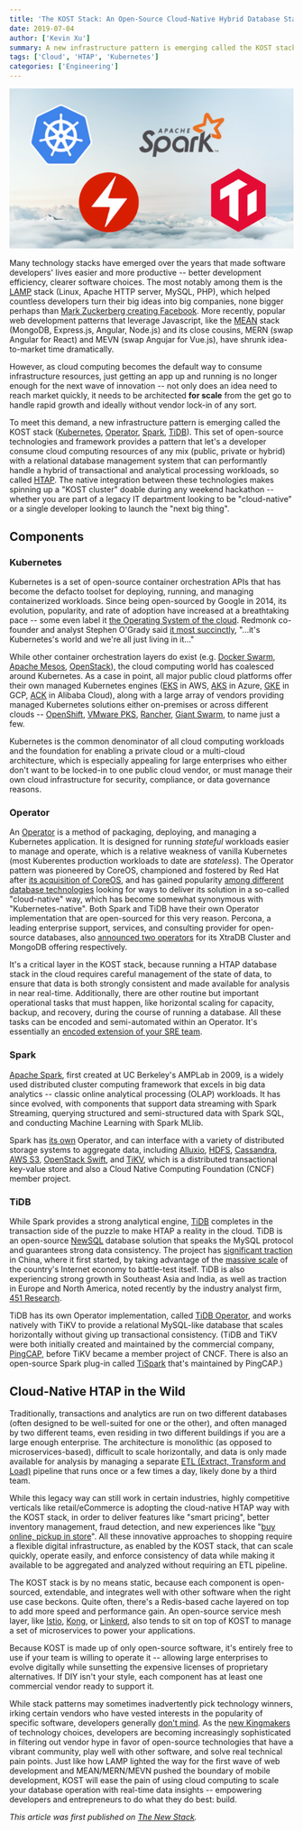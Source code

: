 ```yaml
---
title: 'The KOST Stack: An Open-Source Cloud-Native Hybrid Database Stack'
date: 2019-07-04
author: ['Kevin Xu']
summary: A new infrastructure pattern is emerging called the KOST stack (Kubernetes, Operator, Spark, TiDB). This blog post introduces each component of the KOST stack and cloud-native HTAP in the wild. 
tags: ['Cloud', 'HTAP', 'Kubernetes']
categories: ['Engineering']
---
```


![KOST stack](media/kost-header-image.png)

Many technology stacks have emerged over the years that made software developers' lives easier and more productive -- better development efficiency, clearer software choices. The most notably among them is the [LAMP](https://en.wikipedia.org/wiki/LAMP_(software_bundle)) stack (Linux, Apache HTTP server, MySQL, PHP), which helped countless developers turn their big ideas into big companies, none bigger perhaps than [Mark Zuckerberg creating Facebook](https://www.infoq.com/presentations/Facebook-Software-Stack). More recently, popular web development patterns that leverage Javascript, like the [MEAN](https://en.wikipedia.org/wiki/MEAN_(software_bundle)#cite_note-MongoDBMEANstack-2) stack (MongoDB, Express.js, Angular, Node.js) and its close cousins, MERN (swap Angular for React) and MEVN (swap Angujar for Vue.js), have shrunk idea-to-market time dramatically.

However, as cloud computing becomes the default way to consume infrastructure resources, just getting an app up and running is no longer enough for the next wave of innovation -- not only does an idea need to reach market quickly, it needs to be architected **for scale** from the get go to handle rapid growth and ideally without vendor lock-in of any sort. 

To meet this demand, a new infrastructure pattern is emerging called the KOST stack ([Kubernetes](https://en.wikipedia.org/wiki/Kubernetes), [Operator](https://coreos.com/blog/introducing-operator-framework), [Spark](https://en.wikipedia.org/wiki/Apache_Spark), [TiDB](https://en.wikipedia.org/wiki/TiDB)). This set of open-source technologies and framework provides a pattern that let's a developer consume cloud computing resources of any mix (public, private or hybrid) with a relational database management system that can performantly handle a hybrid of transactional and analytical processing workloads, so called [HTAP](https://en.wikipedia.org/wiki/Hybrid_transactional/analytical_processing_(HTAP)). The native integration between these technologies makes spinning up a "KOST cluster" doable during any weekend hackathon -- whether you are part of a legacy IT department looking to be "cloud-native" or a single developer looking to launch the "next big thing".

## Components

### Kubernetes

Kubernetes is a set of open-source container orchestration APIs that has become the defacto toolset for deploying, running, and managing containerized workloads. Since being open-sourced by Google in 2014, its evolution, popularity, and rate of adoption have increased at a breathtaking pace -- some even label it [the Operating System of the cloud](https://www.infoworld.com/article/3322120/sorry-linux-kubernetes-is-now-the-os-that-matters.html). Redmonk co-founder and analyst Stephen O'Grady said [it most succinctly](https://redmonk.com/sogrady/2018/11/07/vmware-heptio/), "...it's Kubernetes's world and we're all just living in it..."

While other container orchestration layers do exist (e.g. [Docker Swarm](https://en.wikipedia.org/wiki/Docker_(software)), [Apache Mesos](https://en.wikipedia.org/wiki/Apache_Mesos), [OpenStack](https://en.wikipedia.org/wiki/OpenStack)), the cloud computing world has coalesced around Kubernetes. As a case in point, all major public cloud platforms offer their own managed Kubernetes engines ([EKS](https://aws.amazon.com/eks/) in AWS, [AKS](https://azure.microsoft.com/en-us/services/kubernetes-service/) in Azure, [GKE](https://cloud.google.com/kubernetes-engine/) in GCP, [ACK](https://www.alibabacloud.com/product/kubernetes) in Alibaba Cloud), along with a large array of vendors providing managed Kubernetes solutions either on-premises or across different clouds -- [OpenShift](https://www.openshift.com/), [VMware PKS](https://cloud.vmware.com/vmware-enterprise-pks), [Rancher](https://rancher.com/), [Giant Swarm](https://giantswarm.io/), to name just a few. 

Kubernetes is the common denominator of all cloud computing workloads and the foundation for enabling a private cloud or a multi-cloud architecture, which is especially appealing for large enterprises who either don't want to be locked-in to one public cloud vendor, or must manage their own cloud infrastructure for security, compliance, or data governance reasons. 

### Operator

An [Operator](https://coreos.com/operators/) is a method of packaging, deploying, and managing a Kubernetes application. It is designed for running *stateful* workloads easier to manage and operate, which is a relative weakness of vanilla Kubernetes (most Kuberentes production workloads to date are *stateless*). The Operator pattern was pioneered by CoreOS, championed and fostered by Red Hat after [its acquisition of CoreOS](https://www.redhat.com/en/about/press-releases/red-hat-acquire-coreos-expanding-its-kubernetes-and-containers-leadership), and has gained popularity [among different database technologies](https://thenewstack.io/databases-operators-bring-stateful-workloads-to-kubernetes/) looking for ways to deliver its solution in a so-called "cloud-native" way, which has become somewhat synonymous with "Kubernetes-native". Both Spark and TiDB have their own Operator implementation that are open-sourced for this very reason. Percona, a leading enterprise support, services, and consulting provider for open-source databases, also [announced two operators](https://www.percona.com/about-percona/newsroom/press-releases/percona-cloud-native-autonomous-database-initiative) for its XtraDB Cluster and MongoDB offering respectively.

It's a critical layer in the KOST stack, because running a HTAP database stack in the cloud requires careful management of the state of data, to ensure that data is both strongly consistent and made available for analysis in near real-time. Additionally, there are other routine but important operational tasks that must happen, like horizontal scaling for capacity, backup, and recovery, during the course of running a database. All these tasks can be encoded and semi-automated within an Operator. It's essentially an [encoded extension of your SRE team](https://coreos.com/blog/introducing-operators.html).

### Spark

[Apache Spark](https://en.wikipedia.org/wiki/Apache_Spark), first created at UC Berkeley's AMPLab in 2009, is a widely used distributed cluster computing framework that excels in big data analytics -- classic online analytical processing (OLAP) workloads. It has since evolved, with components that support data streaming with Spark Streaming, querying structured and semi-structured data with Spark SQL, and conducting Machine Learning with Spark MLlib.

Spark has [its own](https://github.com/GoogleCloudPlatform/spark-on-k8s-operator) Operator, and can interface with a variety of distributed storage systems to aggregate data, including [Alluxio](https://en.wikipedia.org/wiki/Alluxio), [HDFS](https://en.wikipedia.org/wiki/Apache_Hadoop#Hadoop_distributed_file_system), [Cassandra](https://en.wikipedia.org/wiki/Apache_Cassandra), [AWS S3](https://en.wikipedia.org/wiki/Amazon_S3), [OpenStack Swift](https://en.wikipedia.org/wiki/OpenStack#Object_Storage_(Swift)), and [TiKV](https://tikv.org/), which is a distributed transactional key-value store and also a Cloud Native Computing Foundation (CNCF) member project.

### TiDB

While Spark provides a strong analytical engine, [TiDB](https://en.wikipedia.org/wiki/TiDB) completes in the transaction side of the puzzle to make HTAP a reality in the cloud. TiDB is an open-source [NewSQL](https://en.wikipedia.org/wiki/NewSQL) database solution that speaks the MySQL protocol and guarantees strong data consistency. The project has [significant traction](https://pingcap.com/docs/adopters/) in China, where it first started, by taking advantage of the [massive scale](https://softwareengineeringdaily.com/2019/02/26/china-scale-the-new-sandbox-to-battle-test-innovative-technology/) of the country's Internet economy to battle-test itself. TiDB is also experiencing strong growth in Southeast Asia and India, as well as traction in Europe and North America, noted recently by the industry analyst firm, [451 Research](https://cdn2.hubspot.net/hubfs/4466002/451_Research_PingCAP_Report_08MAY2019.pdf). 

TiDB has its own Operator implementation, called [TiDB Operator](https://github.com/pingcap/tidb-operator), and works natively with TiKV to provide a relational MySQL-like database that scales horizontally without giving up transactional consistency. (TiDB and TiKV were both initially created and maintained by the commercial company, [PingCAP](https://pingcap.com/en/), before TiKV became a member project of CNCF. There is also an open-source Spark plug-in called [TiSpark](https://github.com/pingcap/tispark) that's maintained by PingCAP.) 

## Cloud-Native HTAP in the Wild

Traditionally, transactions and analytics are run on two different databases (often designed to be well-suited for one or the other), and often managed by two different teams, even residing in two different buildings if you are a large enough enterprise. The architecture is monolithic (as opposed to microservices-based), difficult to scale horizontally, and data is only made available for analysis by managing a separate [ETL (Extract, Transform and Load)](https://en.wikipedia.org/wiki/Extract,_transform,_load) pipeline that runs once or a few times a day, likely done by a third team. 

While this legacy way can still work in certain industries, highly competitive verticals like retail/eCommerce is adopting the cloud-native HTAP way with the KOST stack, in order to deliver features like "smart pricing", better inventory management, fraud detection, and new experiences like "[buy online, pickup in store](https://www.kohls.com/feature/buy-online-pick-up-in-store.jsp)". All these innovative approaches to shopping require a flexible digital infrastructure, as enabled by the KOST stack, that can scale quickly, operate easily, and enforce consistency of data while making it available to be aggregated and analyzed without requiring an ETL pipeline. 

The KOST stack is by no means static, because each component is open-sourced, extendable, and integrates well with other software when the right use case beckons. Quite often, there's a Redis-based cache layered on top to add more speed and performance gain. An open-source service mesh layer, like [Istio](https://istio.io/), [Kong](https://en.wikipedia.org/wiki/Kong_Inc.), or [Linkerd](https://linkerd.io/), also tends to sit on top of KOST to manage a set of microservices to power your applications. 

Because KOST is made up of only open-source software, it's entirely free to use if your team is willing to operate it -- allowing large enterprises to evolve digitally while sunsetting the expensive licenses of proprietary alternatives. If DIY isn't your style, each component has at least one commercial vendor ready to support it. 

While stack patterns may sometimes inadvertently pick technology winners, irking certain vendors who have vested interests in the popularity of specific software, developers generally [don't mind](https://softwareengineeringdaily.com/2019/04/26/cloud-with-eric-brewer/). As the [new Kingmakers](https://www.amazon.com/New-Kingmakers-Developers-Conquered-World-ebook/dp/B0097E4MEU) of technology choices, developers are becoming increasingly sophisticated in filtering out vendor hype in favor of open-source technologies that have a vibrant community, play well with other software, and solve real technical pain points. Just like how LAMP lighted the way for the first wave of web development and MEAN/MERN/MEVN pushed the boundary of mobile development, KOST will ease the pain of using cloud computing to scale your database operation with real-time data insights -- empowering developers and entrepreneurs to do what they do best: build. 

*This article was first published on [The New Stack](https://thenewstack.io/the-kost-stack-an-open-source-cloud-native-hybrid-database-stack/).*
